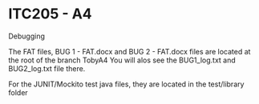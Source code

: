 # ITC205 - A4
Debugging

The FAT files, BUG 1 - FAT.docx and BUG 2 - FAT.docx files are located at the root of the branch TobyA4
You will alos see the BUG1_log.txt and BUG2_log.txt file there.

For the JUNIT/Mockito test java files, they are located in the test/library folder
